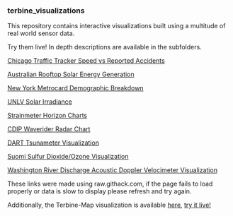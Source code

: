 ### terbine_visualizations

This repository contains interactive visualizations built using a multitude of real world sensor data.

Try them live! In depth descriptions are available in the subfolders.

[Chicago Traffic Tracker Speed vs Reported Accidents](https://raw.githack.com/thenick775/terbine_visualizations/master/ctt_crash_visualization/kepler_html/ctt_crash_kepler.gl.html)

[Australian Rooftop Solar Energy Generation](https://raw.githack.com/thenick775/terbine_visualizations/livepreview/australia_solar/australia_vis_src/australia_solar_choropleth/index.html)

[New York Metrocard Demographic Breakdown](https://raw.githack.com/thenick775/terbine_visualizations/livepreview/new_york_fare_card_vis/new_york_fare_Card_src/src/dashboard.html)

[UNLV Solar Irradiance](https://raw.githack.com/thenick775/terbine_visualizations/livepreview/nrel_unlv_visualization/src/nrel_unlv_vis/src/dashboard.html)

[Strainmeter Horizon Charts](https://raw.githack.com/thenick775/terbine_visualizations/livepreview/strainmeter_vis/src/strainmeterhorizonchart/index.html)

[CDIP Waverider Radar Chart](https://raw.githack.com/thenick775/terbine_visualizations/livepreview/cdip_ipan_vis/cdip_vid_src/cdip_ipan/src/radarchart.html)

[DART Tsunameter Visualization](https://raw.githack.com/thenick775/terbine_visualizations/livepreview/tsunameter_vis/src/index.html)

[Suomi Sulfur Dioxide/Ozone Visualization](https://raw.githack.com/thenick775/terbine_visualizations/master/suomi_so2_o3_vis/src/kepler.gl.html)

[Washington River Discharge Acoustic Doppler Velocimeter Visualization](https://raw.githack.com/thenick775/terbine_visualizations/master/river_discharge_wa/src/line.html)


These links were made using raw.githack.com, if the page fails to load properly or data is slow to display please refresh and try again.

Additionally, the Terbine-Map visualization is available [here](https://github.com/thenick775/Terbine-Map), [try it live!](https://raw.githack.com/thenick775/Terbine-Map/master/potestaticmapboxv1.4.html)
